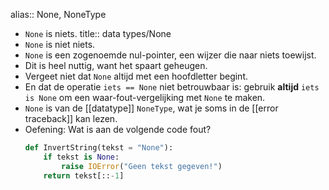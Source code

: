 alias:: None, NoneType

- `None` is niets.
  title:: data types/None
- `None` is niet niets.
- `None` is een zogenoemde nul-pointer, een wijzer die naar niets toewijst.
- Dit is heel nuttig, want het spaart geheugen.
- Vergeet niet dat `None` altijd met een hoofdletter begint.
- En dat de operatie `iets == None` niet betrouwbaar is: gebruik **altijd** `iets is None` om een waar-fout-vergelijking met `None` te maken.
- `None` is van de [[datatype]] `NoneType`, wat je soms in de [[error traceback]] kan lezen.
- Oefening: Wat is aan de volgende code fout?
  ```python
  def InvertString(tekst = "None"):
      if tekst is None:
          raise IOError("Geen tekst gegeven!")
      return tekst[::-1]
  ```